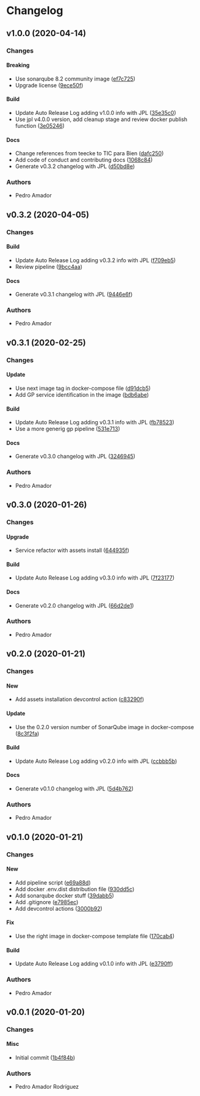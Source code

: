 # Changelog

## v1.0.0 (2020-04-14)

### Changes

#### Breaking

* Use sonarqube 8.2 community image ([ef7c725](https://github.com/tpbtools/gp-sonarqube/commit/ef7c725))
* Upgrade license ([9ece50f](https://github.com/tpbtools/gp-sonarqube/commit/9ece50f))

#### Build

* Update Auto Release Log adding v1.0.0 info with JPL ([35e35c0](https://github.com/tpbtools/gp-sonarqube/commit/35e35c0))
* Use jpl v4.0.0 version, add cleanup stage and review docker publish function ([3e05246](https://github.com/tpbtools/gp-sonarqube/commit/3e05246))

#### Docs

* Change references from teecke to TIC para Bien ([dafc250](https://github.com/tpbtools/gp-sonarqube/commit/dafc250))
* Add code of conduct and contributing docs ([1068c84](https://github.com/tpbtools/gp-sonarqube/commit/1068c84))
* Generate v0.3.2 changelog with JPL ([d50bd8e](https://github.com/tpbtools/gp-sonarqube/commit/d50bd8e))

### Authors

* Pedro Amador

## v0.3.2 (2020-04-05)

### Changes

#### Build

* Update Auto Release Log adding v0.3.2 info with JPL ([f709eb5](https://github.com/tpbtools/gp-sonarqube/commit/f709eb5))
* Review pipeline ([9bcc4aa](https://github.com/tpbtools/gp-sonarqube/commit/9bcc4aa))

#### Docs

* Generate v0.3.1 changelog with JPL ([9446e6f](https://github.com/tpbtools/gp-sonarqube/commit/9446e6f))

### Authors

* Pedro Amador

## v0.3.1 (2020-02-25)

### Changes

#### Update

* Use next image tag in docker-compose file ([d91dcb5](https://github.com/tpbtools/gp-sonarqube/commit/d91dcb5))
* Add GP service identification in the image ([bdb6abe](https://github.com/tpbtools/gp-sonarqube/commit/bdb6abe))

#### Build

* Update Auto Release Log adding v0.3.1 info with JPL ([fb78523](https://github.com/tpbtools/gp-sonarqube/commit/fb78523))
* Use a more generig gp pipeline ([531e713](https://github.com/tpbtools/gp-sonarqube/commit/531e713))

#### Docs

* Generate v0.3.0 changelog with JPL ([3246945](https://github.com/tpbtools/gp-sonarqube/commit/3246945))

### Authors

* Pedro Amador

## v0.3.0 (2020-01-26)

### Changes

#### Upgrade

* Service refactor with assets install ([644935f](https://github.com/tpbtools/gp-sonarqube/commit/644935f))

#### Build

* Update Auto Release Log adding v0.3.0 info with JPL ([7f23177](https://github.com/tpbtools/gp-sonarqube/commit/7f23177))

#### Docs

* Generate v0.2.0 changelog with JPL ([66d2de1](https://github.com/tpbtools/gp-sonarqube/commit/66d2de1))

### Authors

* Pedro Amador

## v0.2.0 (2020-01-21)

### Changes

#### New

* Add assets installation devcontrol action ([c83290f](https://github.com/tpbtools/gp-sonarqube/commit/c83290f))

#### Update

* Use the 0.2.0 version number of SonarQube image in docker-compose ([8c3f2fa](https://github.com/tpbtools/gp-sonarqube/commit/8c3f2fa))

#### Build

* Update Auto Release Log adding v0.2.0 info with JPL ([ccbbb5b](https://github.com/tpbtools/gp-sonarqube/commit/ccbbb5b))

#### Docs

* Generate v0.1.0 changelog with JPL ([5d4b762](https://github.com/tpbtools/gp-sonarqube/commit/5d4b762))

### Authors

* Pedro Amador

## v0.1.0 (2020-01-21)

### Changes

#### New

* Add pipeline script ([e69a88d](https://github.com/tpbtools/gp-sonarqube/commit/e69a88d))
* Add docker .env.dist distribution file ([930dd5c](https://github.com/tpbtools/gp-sonarqube/commit/930dd5c))
* Add sonarqube docker stuff ([39dabb5](https://github.com/tpbtools/gp-sonarqube/commit/39dabb5))
* Add .gitignore ([e7985ec](https://github.com/tpbtools/gp-sonarqube/commit/e7985ec))
* Add devcontrol actions ([3000b92](https://github.com/tpbtools/gp-sonarqube/commit/3000b92))

#### Fix

* Use the right image in docker-compose template file ([170cab4](https://github.com/tpbtools/gp-sonarqube/commit/170cab4))

#### Build

* Update Auto Release Log adding v0.1.0 info with JPL ([e3790ff](https://github.com/tpbtools/gp-sonarqube/commit/e3790ff))

### Authors

* Pedro Amador

## v0.0.1 (2020-01-20)

### Changes

#### Misc

* Initial commit ([1b4f84b](https://github.com/tpbtools/gp-sonarqube/commit/1b4f84b))

### Authors

* Pedro Amador Rodríguez


